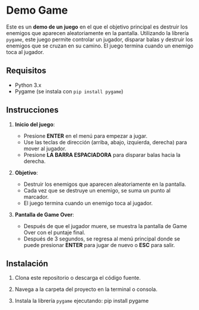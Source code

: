 # Demo Game

Este es un **demo de un juego** en el que el objetivo principal es destruir los enemigos que aparecen aleatoriamente en la pantalla. Utilizando la librería `pygame`, este juego permite controlar un jugador, disparar balas y destruir los enemigos que se cruzan en su camino. El juego termina cuando un enemigo toca al jugador.

## Requisitos

- Python 3.x
- Pygame (se instala con `pip install pygame`)

## Instrucciones

1. **Inicio del juego**:
   - Presione **ENTER** en el menú para empezar a jugar.
   - Use las teclas de dirección (arriba, abajo, izquierda, derecha) para mover al jugador.
   - Presione **LA BARRA ESPACIADORA** para disparar balas hacia la derecha.

2. **Objetivo**:
   - Destruir los enemigos que aparecen aleatoriamente en la pantalla.
   - Cada vez que se destruye un enemigo, se suma un punto al marcador.
   - El juego termina cuando un enemigo toca al jugador.

3. **Pantalla de Game Over**:
   - Después de que el jugador muere, se muestra la pantalla de Game Over con el puntaje final.
   - Después de 3 segundos, se regresa al menú principal donde se puede presionar **ENTER** para jugar de nuevo o **ESC** para salir.

## Instalación

1. Clona este repositorio o descarga el código fuente.

2. Navega a la carpeta del proyecto en la terminal o consola.

3. Instala la librería `pygame` ejecutando:
   pip install pygame
